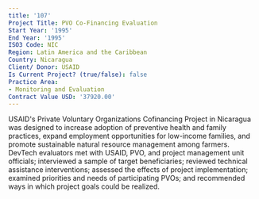 ```yaml
---
title: '107'
Project Title: PVO Co-Financing Evaluation
Start Year: '1995'
End Year: '1995'
ISO3 Code: NIC
Region: Latin America and the Caribbean
Country: Nicaragua
Client/ Donor: USAID
Is Current Project? (true/false): false
Practice Area:
- Monitoring and Evaluation
Contract Value USD: '37920.00'
---
```


USAID's Private Voluntary Organizations Cofinancing Project in Nicaragua was designed to increase adoption of preventive health and family practices, expand employment opportunities for low-income families, and promote sustainable natural resource management among farmers. DevTech evaluators met with USAID, PVO, and project management unit officials; interviewed a sample of target beneficiaries; reviewed technical assistance interventions; assessed the effects of project implementation; examined priorities and needs of participating PVOs; and recommended ways in which project goals could be realized.
